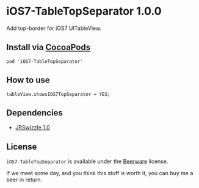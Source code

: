 iOS7-TableTopSeparator 1.0.0
============================

Add top-border for iOS7 UITableView.

Install via [CocoaPods](http://cocoapods.org/)
----------

```
pod 'iOS7-TableTopSeparator'
```

How to use
----------

```
tableView.showsIOS7TopSeparator = YES;
```

Dependencies
------------
- [JRSwizzle 1.0](https://github.com/rentzsch/jrswizzle)

License
-------
`iOS7-TableTopSeparator` is available under the [Beerware](http://en.wikipedia.org/wiki/Beerware) license.

If we meet some day, and you think this stuff is worth it, you can buy me a beer in return.